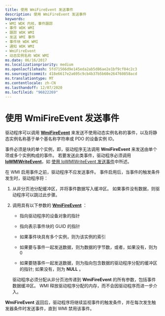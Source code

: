```yaml
---
title: 使用 WmiFireEvent 发送事件
description: 使用 WmiFireEvent 发送事件
keywords:
- WMI WDK 内核，事件跟踪
- 事件 WDK WMI
- 跟踪 WDK WMI
- 发送 WMI 事件
- 事件块 WDK WMI
- 通知 WDK WMI
- WmiFireEvent
- 动态实例名称 WDK WMI
ms.date: 06/16/2017
ms.localizationpriority: medium
ms.openlocfilehash: 5fd71566d9e145eda2ab5d86ae2e1bf9cf04c2c3
ms.sourcegitcommit: 418e6617e2a695c9cb4b37b5b60e264760858acd
ms.translationtype: MT
ms.contentlocale: zh-CN
ms.lasthandoff: 12/07/2020
ms.locfileid: "96822269"
---
```

# <a name="sending-an-event-with-wmifireevent"></a>使用 WmiFireEvent 发送事件





驱动程序可以调用 [**WmiFireEvent**](/windows-hardware/drivers/ddi/wmilib/nf-wmilib-wmifireevent) 来发送不使用动态实例名称的事件，以及将静态实例名称基于单个基名称字符串或 PDO 的设备实例 ID。

事件必须是块的单个实例，即，驱动程序无法调用 **WmiFireEvent** 来发送由单个项或多个实例构成的事件。 若要发送此类事件，驱动程序必须调用 [**IoWMIWriteEvent**](/windows-hardware/drivers/ddi/wdm/nf-wdm-iowmiwriteevent)，如 [使用 IoWMIWriteEvent 发送事件](sending-an-event-with-iowmiwriteevent.md)中所述。

在 WMI 启用事件之前，驱动程序不应发送事件。 事件启用后，当事件的触发条件发生时，驱动程序将：

1.  从非分页池分配缓冲区，并将事件数据写入缓冲区。 如果事件没有数据，则驱动程序可以跳过此步骤。

2.  调用具有以下参数的 [**WmiFireEvent**](/windows-hardware/drivers/ddi/wmilib/nf-wmilib-wmifireevent) ：

    -   指向驱动程序的设备对象的指针

    -   指向表示事件块的 GUID 的指针

    -   如果事件块具有多个实例，则为该实例的索引

    -   如果要与事件一起发送数据，则为数据的字节数，或者，如果没有，则为0

    -   如果要随事件一起发送数据，则为指向包含数据的驱动程序分配的缓冲区的指针; 如果没有，则为 **NULL** 。

    驱动程序必须分配从非分页池传递到 **WmiFireEvent** 的所有参数，包括事件数据缓冲区。 WMI 释放驱动程序分配的内存，而不会因驱动程序而进一步介入。

**WmiFireEvent** 返回后，驱动程序将继续监视事件的触发条件，并在每次发生触发器条件时发送事件，直到 WMI 禁用该事件。

 

